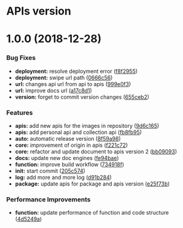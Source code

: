 # APIs version

# 1.0.0 (2018-12-28)


### Bug Fixes

* **deployment:** resolve deployment error ([f8f2955](https://github.com/kcnt-info/apis/commit/f8f2955))
* **deployment:** swipe url path ([0666c56](https://github.com/kcnt-info/apis/commit/0666c56))
* **url:** changes api url from api to apis ([999e0f3](https://github.com/kcnt-info/apis/commit/999e0f3))
* **url:** improve docs url ([a17c8d1](https://github.com/kcnt-info/apis/commit/a17c8d1))
* **version:** forget to commit version changes ([655ceb2](https://github.com/kcnt-info/apis/commit/655ceb2))


### Features

* **apis:** add new apis for the images in repository ([9d6c165](https://github.com/kcnt-info/apis/commit/9d6c165))
* **apis:** add personal api and collection api ([fb8fb95](https://github.com/kcnt-info/apis/commit/fb8fb95))
* **auto:** automatic release version ([8f59a98](https://github.com/kcnt-info/apis/commit/8f59a98))
* **core:** improvement of origin in apis ([f221c72](https://github.com/kcnt-info/apis/commit/f221c72))
* **core:** refactor and update document to apis version 2 ([bb09093](https://github.com/kcnt-info/apis/commit/bb09093))
* **docs:** update new doc engines ([fe94bae](https://github.com/kcnt-info/apis/commit/fe94bae))
* **function:** improve build workflow ([734918f](https://github.com/kcnt-info/apis/commit/734918f))
* **init:** start commit ([205c574](https://github.com/kcnt-info/apis/commit/205c574))
* **log:** add more and more log ([d91b284](https://github.com/kcnt-info/apis/commit/d91b284))
* **package:** update apis for package and apis version ([e25f73b](https://github.com/kcnt-info/apis/commit/e25f73b))


### Performance Improvements

* **function:** update performance of function and code structure ([4d5249a](https://github.com/kcnt-info/apis/commit/4d5249a))

